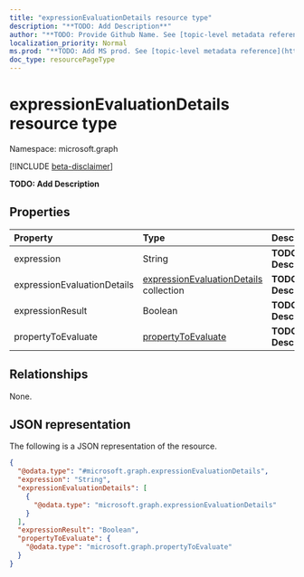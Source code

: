```yaml
---
title: "expressionEvaluationDetails resource type"
description: "**TODO: Add Description**"
author: "**TODO: Provide Github Name. See [topic-level metadata reference](https://msgo.azurewebsites.net/add/document/guidelines/metadata.html#topic-level-metadata)**"
localization_priority: Normal
ms.prod: "**TODO: Add MS prod. See [topic-level metadata reference](https://msgo.azurewebsites.net/add/document/guidelines/metadata.html#topic-level-metadata)**"
doc_type: resourcePageType
---
```


# expressionEvaluationDetails resource type

Namespace: microsoft.graph

[!INCLUDE [beta-disclaimer](../../includes/beta-disclaimer.md)]

**TODO: Add Description**

## Properties
|Property|Type|Description|
|:---|:---|:---|
|expression|String|**TODO: Add Description**|
|expressionEvaluationDetails|[expressionEvaluationDetails](../resources/expressionevaluationdetails.md) collection|**TODO: Add Description**|
|expressionResult|Boolean|**TODO: Add Description**|
|propertyToEvaluate|[propertyToEvaluate](../resources/propertytoevaluate.md)|**TODO: Add Description**|

## Relationships
None.

## JSON representation
The following is a JSON representation of the resource.
<!-- {
  "blockType": "resource",
  "@odata.type": "microsoft.graph.expressionEvaluationDetails"
}
-->
``` json
{
  "@odata.type": "#microsoft.graph.expressionEvaluationDetails",
  "expression": "String",
  "expressionEvaluationDetails": [
    {
      "@odata.type": "microsoft.graph.expressionEvaluationDetails"
    }
  ],
  "expressionResult": "Boolean",
  "propertyToEvaluate": {
    "@odata.type": "microsoft.graph.propertyToEvaluate"
  }
}
```

